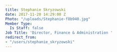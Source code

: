 ```yaml
---
title: Stephanie Skryzowski
date: 2017-11-20 14:29:00 Z
Photo: "/uploads/Stephanie-f8b940.jpg"
Member Type:
  Is Staff: false
Job Title: 'Director, Finance & Administration '
redirect_from:
- "/users/stephanie_skryzowski"
---
```


